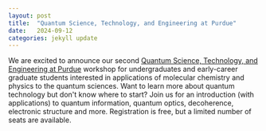 ```yaml
---
layout: post
title:  "Quantum Science, Technology, and Engineering at Purdue"
date:   2024-09-12
categories: jekyll update
---
```



We are excited to announce our second <a href="/events/QSTEP24">Quantum Science, Technology, and Engineering at Purdue</a> workshop for undergraduates and early-career graduate students interested in applications of molecular chemistry and physics to the quantum sciences. Want to learn more about quantum technology but don't know where to start? Join us for an introduction (with applications) to quantum information, quantum optics, decoherence, electronic structure and more. Registration is free, but a limited number of seats are available. 



